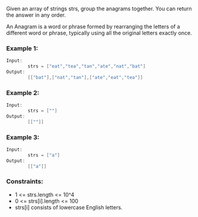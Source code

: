 Given an array of strings strs, group the anagrams together. You can return the answer in any order.

An Anagram is a word or phrase formed by rearranging the letters of a different word or phrase, typically using all the original letters exactly once.

### Example 1:

```java
Input: 
        strs = ["eat","tea","tan","ate","nat","bat"]
Output: 
        [["bat"],["nat","tan"],["ate","eat","tea"]]
```

### Example 2:

```java
Input:
        strs = [""]
Output:
        [[""]]
```

### Example 3:

```java
Input:
        strs = ["a"]
Output:
        [["a"]]
```


### Constraints:

- 1 <= strs.length <= 10^4
- 0 <= strs[i].length <= 100
- strs[i] consists of lowercase English letters.
